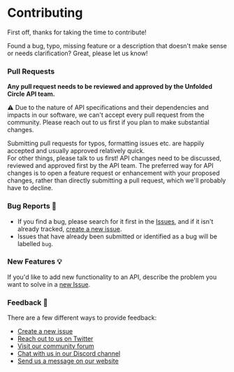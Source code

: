 # Contributing

First off, thanks for taking the time to contribute!

Found a bug, typo, missing feature or a description that doesn't make sense or needs clarification?
Great, please let us know!

### Pull Requests

**Any pull request needs to be reviewed and approved by the Unfolded Circle API team.**

⚠️ Due to the nature of API specifications and their dependencies and impacts in our software, we can't accept every pull
request from the community. Please reach out to us first if you plan to make substantial changes.

Submitting pull requests for typos, formatting issues etc. are happily accepted and usually approved relatively quick.  
For other things, please talk to us first! API changes need to be discussed, reviewed and approved first by the API team.
The preferred way for API changes is to open a feature request or enhancement with your proposed changes, rather than
directly submitting a pull request, which we'll probably have to decline.

### Bug Reports :bug:

- If you find a bug, please search for it first in the [Issues](https://github.com/unfoldedcircle/core-api/issues), 
  and if it isn't already tracked, [create a new issue](https://github.com/unfoldedcircle/core-api/issues/new).  
- Issues that have already been submitted or identified as a bug will be labelled `bug`.

### New Features :bulb:

If you'd like to add new functionality to an API, describe the problem you want to solve in a
[new Issue](https://github.com/unfoldedcircle/core-api/issues/new).

### Feedback :speech_balloon:

There are a few different ways to provide feedback:

- [Create a new issue](https://github.com/unfoldedcircle/core-api/issues/new)
- [Reach out to us on Twitter](https://twitter.com/unfoldedcircle)
- [Visit our community forum](http://unfolded.community/)
- [Chat with us in our Discord channel](http://unfolded.chat/)
- [Send us a message on our website](https://unfoldedcircle.com/contact)
